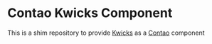 # Contao Kwicks Component
This is a shim repository to provide [Kwicks](http://devsmash.com/projects/kwicks) as a [Contao](https://contao.org) component
